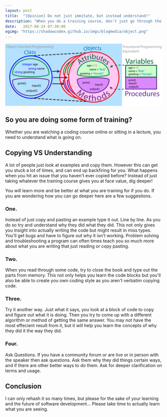 ```yaml
---
layout: post
title:  "[Opinion] Do not just immitate, but instead understand!"
description: "When you do a training course, don't just go through the motions. Go deeper."
date:   2017-08-24 07:30:00
ogimg: "https://shadowcodex.github.io/imgs/blogmedia/object.png"
---
```

<img class="img-responsive" src="/imgs/blogmedia/object.png">

## So you are doing some form of training?

Whether you are watching a coding course online or sitting in a lecture, 
you need to understand what is going on.

## Copying VS Understanding

A lot of people just look at examples and copy them. However this can get you 
stuck a lot of times, and can end up backfiring for you. What happens when you
hit an issue that you haven't ever copied before? Instead of just taking whatever
the training course gives you at face value, dig deeper!

You will learn more and be better at what you are training for if you do. If you are
wondering how you can go deeper here are a few suggestions.

### One. 

Instead of just copy and pasting an example type it out. Line by line. As you do so
try and understand why they did what they did. This not only gives you insight into
actually writing the code but might result in miss types. You'll get bugs and have
to figure out why it isn't working. Problem solving and troubleshooting a program can
often times teach you so much more about what you are writing that just reading or
copy pasting.

### Two.

When you read through some code, try to close the book and type out the parts from
memory. This not only helps you learn the code blocks but you'll also be able to create
you own coding style as you aren't verbatim copying code.

### Three.

Try it another way. Just what it says, you look at a block of code to copy and figure
out what it is doing. Then you try to come up with a different algorithm or method of
getting the same answer. You may not have the most effecient result from it, but it 
will help you learn the concepts of why they did it the way they did.

### Four.

Ask Questions. If you have a community forum or are live or in person with the speaker
then ask questions. Ask them why they did things certain ways, and if there are other
better ways to do them. Ask for deeper clarification on terms and usage.

## Conclusion

I can only rehash it so many times, but please for the sake of your learning and the 
future of software development... Please take time to actually learn what you are seeing.

